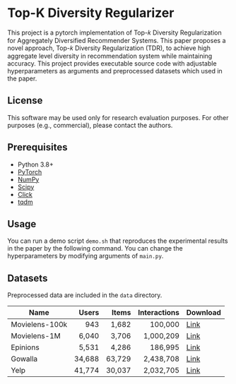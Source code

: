 # Top-K Diversity Regularizer

This project is a pytorch implementation of Top-𝑘 Diversity Regularization for Aggregately Diversified Recommender Systems.
This paper proposes a novel approach, Top-𝑘 Diversity Regularization (TDR), to achieve high aggregate level diversity in recommendation system while maintaining accuracy.
This project provides executable source code with adjustable hyperparameters as arguments and preprocessed datasets which used in the paper.

## License
This software may be used only for research evaluation purposes.
For other purposes (e.g., commercial), please contact the authors.

## Prerequisites

- Python 3.8+
- [PyTorch](https://pytorch.org/)
- [NumPy](https://numpy.org/)
- [Scipy](https://scipy.org)
- [Click](https://click.palletsprojects.com/en/7.x/)
- [tqdm](https://tqdm.github.io/)

## Usage
You can run a demo script `demo.sh` that reproduces the experimental results in
the paper by the following command.
You can change the hyperparameters by modifying arguments of `main.py`.

## Datasets

Preprocessed data are included in the `data` directory.

| Name | Users | Items | Interactions | Download |
| --- | ---: | ---: | ---: | --- |
| Movielens-100k | 943 | 1,682 | 100,000 | [Link](https://grouplens.org/datasets/movielens/100k/) |
| Movielens-1M | 6,040 | 3,706 | 1,000,209 | [Link](https://grouplens.org/datasets/movielens/1m/) |
| Epinions | 5,531 | 4,286 | 186,995 | [Link](http://www.trustlet.org/downloaded_epinions.html) |
| Gowalla | 34,688 | 63,729 | 2,438,708 | [Link](https://snap.stanford.edu/data/loc-gowalla.html) |
| Yelp | 41,774 | 30,037 | 2,032,705 | [Link](https://www.yelp.com/dataset) |
